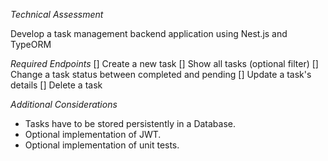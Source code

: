 *Technical Assessment*

Develop a task management backend application using Nest.js and TypeORM

*Required Endpoints*
[] Create a new task
[] Show all tasks (optional filter)
[] Change a task status between completed and pending 
[] Update a task's details
[] Delete a task

*Additional Considerations*
* Tasks have to be stored persistently in a Database.
* Optional implementation of JWT.
* Optional implementation of unit tests.
